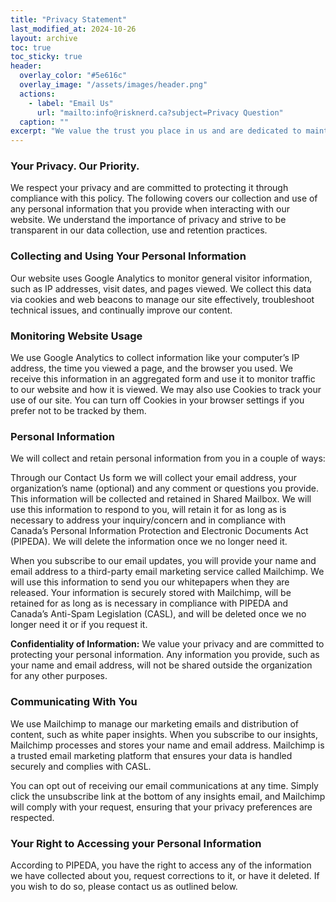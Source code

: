 ```yaml
---
title: "Privacy Statement"
last_modified_at: 2024-10-26
layout: archive
toc: true
toc_sticky: true
header:
  overlay_color: "#5e616c"
  overlay_image: "/assets/images/header.png"
  actions:
    - label: "Email Us"
      url: "mailto:info@risknerd.ca?subject=Privacy Question"
  caption: ""
excerpt: "We value the trust you place in us and are dedicated to maintaining the confidentiality and security of your personal information. If you have any questions or concerns about how we collect, use and store your information, we invite you to reach out to us using the link below."
---
```


### Your Privacy. Our Priority.
We respect your privacy and are committed to protecting it through compliance with this policy. The following covers our collection and use of any personal information that you provide when interacting with our website. We understand the importance of privacy and strive to be transparent in our data collection, use and retention practices.

### Collecting and Using Your Personal Information
Our website uses Google Analytics to monitor general visitor information, such as IP addresses, visit dates, and pages viewed. We collect this data via cookies and web beacons to manage our site effectively, troubleshoot technical issues, and continually improve our content.

### Monitoring Website Usage
We use Google Analytics to collect information like your computer’s IP address, the time you viewed a page, and the browser you used. We receive this information in an aggregated form and use it to monitor traffic to our website and how it is viewed. We may also use Cookies to track your use of our site. You can turn off Cookies in your browser settings if you prefer not to be tracked by them.

### Personal Information
We will collect and retain personal information from you in a couple of ways:

Through our Contact Us form we will collect your email address, your organization’s name (optional) and any comment or questions you provide. This information will be collected and retained in Shared Mailbox. We will use this information to respond to you, will retain it for as long as is necessary to address your inquiry/concern and in compliance with Canada’s Personal Information Protection and Electronic Documents Act (PIPEDA). We will delete the information once we no longer need it.

When you subscribe to our email updates, you will provide your name and email address to a third-party email marketing service called Mailchimp. We will use this information to send you our whitepapers when they are released. Your information is securely stored with Mailchimp, will be retained for as long as is necessary in compliance with PIPEDA and Canada’s Anti-Spam Legislation (CASL), and will be deleted once we no longer need it or if you request it.

**Confidentiality of Information:** We value your privacy and are committed to protecting your personal information. Any information you provide, such as your name and email address, will not be shared outside the organization for any other purposes.

### Communicating With You
We use Mailchimp to manage our marketing emails and distribution of content, such as white paper insights. When you subscribe to our insights, Mailchimp processes and stores your name and email address. Mailchimp is a trusted email marketing platform that ensures your data is handled securely and complies with CASL.

You can opt out of receiving our email communications at any time. Simply click the unsubscribe link at the bottom of any insights email, and Mailchimp will comply with your request, ensuring that your privacy preferences are respected.

### Your Right to Accessing your Personal Information

According to PIPEDA, you have the right to access any of the information we have collected about you, request corrections to it, or have it deleted. If you wish to do so, please contact us as outlined below.